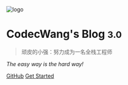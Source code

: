 <!-- _coverpage.md -->

![logo](_media/icon.svg)

# CodecWang's Blog <small>3.0</small>

> 顽皮的小强：努力成为一名全栈工程师

*The easy way is the hard way!*

[GitHub](https://github.com/docsifyjs/docsify/)
[Get Started](#docsify)